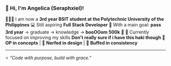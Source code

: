 ### 🌸 Hi, I'm Angelica (Seraphxiel)!

👩🏻‍💻 I am now a **3rd year BSIT student at the Polytechnic University of the Philippines** 
💻 Still aspiring **Full Stack Developer** 
🎯 With a main goal: **pass 3rd year** → graduate → knowledge → **booOOom 500k** 🚀 
🌱 Currently focused on improving my skills **Don't really sure if i have this haki though** 
🧠 **OP in concepts** | 🎨 **Nerfed in design** | 🔄 **Buffed in consistency** 

---

⭐ *“Code with purpose, build with grace.”*

